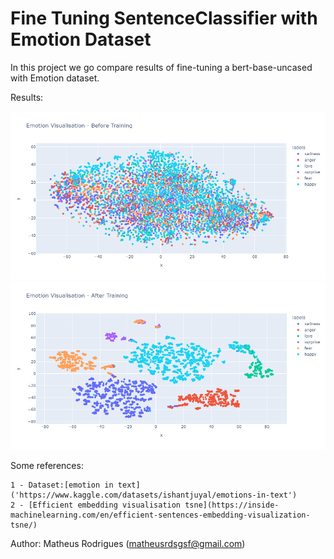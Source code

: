 
# Fine Tuning SentenceClassifier with Emotion Dataset

In this project we go compare results of fine-tuning a bert-base-uncased with Emotion dataset.

Results:

![alt text](images/before_training.png "Title")
![alt text](images/after_training.png "Title")

Some references:

    1 - Dataset:[emotion in text]('https://www.kaggle.com/datasets/ishantjuyal/emotions-in-text')
    2 - [Efficient embedding visualisation tsne](https://inside-machinelearning.com/en/efficient-sentences-embedding-visualization-tsne/)

Author: Matheus Rodrigues (matheusrdsgsf@gmail.com)